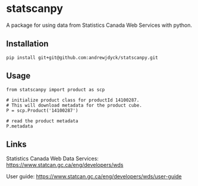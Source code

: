 # statscanpy

A package for using data from Statistics Canada Web Services with python.

## Installation

```{python}
pip install git+git@github.com:andrewjdyck/statscanpy.git
```

## Usage

```{python}
from statscanpy import product as scp

# initialize product class for productId 14100287.
# This will download metadata for the product cube.
P = scp.Product('14100287')

# read the product metadata
P.metadata
```


## Links

Statistics Canada Web Data Services: https://www.statcan.gc.ca/eng/developers/wds

User guide: https://www.statcan.gc.ca/eng/developers/wds/user-guide

